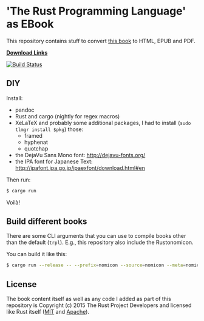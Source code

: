 # 'The Rust Programming Language' as EBook

This repository contains stuff to convert [this book](http://doc.rust-lang.org/book/) to HTML, EPUB and PDF.

**[Download Links](http://killercup.github.io/trpl-ebook/)**

[![Build Status](https://travis-ci.org/killercup/trpl-ebook.svg?branch=master)](https://travis-ci.org/killercup/trpl-ebook)

## DIY

Install:

- pandoc
- Rust and cargo (nightly for regex macros)
- XeLaTeX and probably some additional packages, I had to install (`sudo tlmgr install $pkg`) those:
    + framed
    + hyphenat
    + quotchap
- the DejaVu Sans Mono font: http://dejavu-fonts.org/
- the IPA font for Japanese Text: http://ipafont.ipa.go.jp/ipaexfont/download.html#en

Then run:

```sh
$ cargo run
```

Voilà!

## Build different books

There are some CLI arguments that you can use to compile books other than the default (`trpl`). E.g., this repository also include the Rustonomicon.

You can build it like this:

```sh
$ cargo run --release -- --prefix=nomicon --source=nomicon --meta=nomicon_meta.yml
```

## License

The book content itself as well as any code I added as part of this repository is Copyright (c) 2015 The Rust Project Developers and licensed like Rust itself ([MIT](https://github.com/rust-lang/rust/blob/master/LICENSE-MIT) and [Apache](https://github.com/rust-lang/rust/blob/master/LICENSE-APACHE)).
